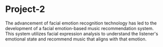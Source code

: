 # Project-2
The advancement of facial emotion recognition technology has led to the development of a facial emotion-based music recommendation system. This system utilizes facial expression analysis to understand the listener's emotional state and recommend music that aligns with that emotion.
